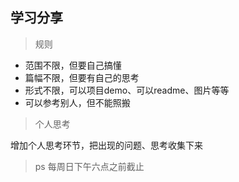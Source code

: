 ## 学习分享

> 规则

- 范围不限，但要自己搞懂
- 篇幅不限，但要有自己的思考
- 形式不限，可以项目demo、可以readme、图片等等
- 可以参考别人，但不能照搬

> 个人思考

增加个人思考环节，把出现的问题、思考收集下来

> ps 每周日下午六点之前截止